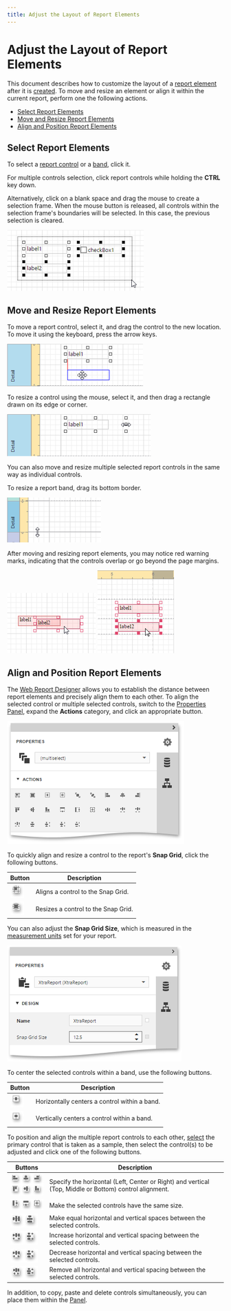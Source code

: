 ```yaml
---
title: Adjust the Layout of Report Elements
---
```

# Adjust the Layout of Report Elements
This document describes how to customize the layout of a [report element](../../../../../interface-elements-for-web/articles/report-designer/report-elements.md) after it is [created](../../../../../interface-elements-for-web/articles/report-designer/creating-reports/basic-operations/create-report-elements.md). To move and resize an element or align it within the current report, perform one the following actions.
* [Select Report Elements](#select)
* [Move and Resize Report Elements](#move)
* [Align and Position Report Elements](#align)

## <a name="select"/>Select Report Elements
To select a [report control](../../../../../interface-elements-for-web/articles/report-designer/report-elements/report-controls.md) or a [band](../../../../../interface-elements-for-web/articles/report-designer/report-elements/report-bands.md), click it.
 

For multiple controls selection, click report controls while holding the **CTRL** key down.

Alternatively, click on a blank space and drag the mouse to create a selection frame. When the mouse button is released, all controls within the selection frame's boundaries will be selected. In this case, the previous selection is cleared.

![eud-change-layout-0](../../../../images/Img119277.png)

## <a name="move"/>Move and Resize Report Elements
To move a report control, select it, and drag the control to the new location. To move it using the keyboard, press the arrow keys.

![eud-change-report-element-layout-1](../../../../images/Img119278.png)

To resize a control using the mouse, select it, and then drag a rectangle drawn on its edge or corner.

![eud-change-report-element-layout-2](../../../../images/Img119279.png)

You can also move and resize multiple selected report controls in the same way as individual controls.

To resize a report band, drag its bottom border.

![eud-change-report-element-layout-3](../../../../images/Img119280.png)

After moving and resizing report elements, you may notice red warning marks, indicating that the controls overlap or go beyond the page margins.

![eud-page-settings-3](../../../../images/Img119989.png) ![eud-page-settings-2](../../../../images/Img119979.png)

## <a name="align"/>Align and Position Report Elements
The [Web Report Designer](../../../../../interface-elements-for-web/articles/report-designer.md) allows you to establish the distance between report elements and precisely align them to each other. To align the selected control or multiple selected controls, switch to the [Properties Panel](../../../../../interface-elements-for-web/articles/report-designer/interface-elements/properties-panel.md), expand the **Actions** category, and click an appropriate button.

![eud-adjust-report-element-layout-4](../../../../images/Img119316.png)
 

To quickly align and resize a control to the report's **Snap Grid**, click the following buttons.

| Button | Description |
|---|---|
| ![eud-adjust-layout-align-to-grid](../../../../images/Img119296.png) | Aligns a control to the Snap Grid. |
| ![eud-adjust-layout-size-to-grid](../../../../images/Img119297.png) | Resizes a control to the Snap Grid. |

You can also adjust the **Snap Grid Size**, which is measured in the [measurement units](../../../../../interface-elements-for-web/articles/report-designer/creating-reports/basic-operations/change-measurement-units-of-a-report.md) set for your report.

![eud-adjust-report-element-layout-5](../../../../images/Img119317.png)

To center the selected controls within a band, use the following buttons.

| Button | Description |
|---|---|
| ![eud-adjust-layout-horz-center](../../../../images/Img119298.png) | Horizontally centers a control within a band. |
| ![eud-adjust-layout-vert-center](../../../../images/Img119299.png) | Vertically centers a control within a band. |

To position and align the multiple report controls to each other, [select](#select) the primary control that is taken as a sample, then select the control(s) to be adjusted and click one of the following buttons.

| Buttons | Description |
|---|---|
| ![eud-adjust-layout-align](../../../../images/Img119300.png) | Specify the horizontal (Left, Center or Right) and vertical (Top, Middle or Bottom) control alignment. |
| ![eud-adjust-layout-make-same-size](../../../../images/Img119301.png) | Make the selected controls have the same size. |
| ![eud-adjust-layout-make-equal-spaces](../../../../images/Img119302.png) | Make equal horizontal and vertical spaces between the selected controls. |
| ![eud-adjust-layout-inc-spaces](../../../../images/Img119303.png) | Increase horizontal and vertical spacing between the selected controls. |
| ![eud-adjust-layout-dec-spaces](../../../../images/Img119304.png) | Decrease horizontal and vertical spacing between the selected controls. |
| ![eud-adjust-layout-remove-spaces](../../../../images/Img119305.png) | Remove all horizontal and vertical spacing between the selected controls. |

In addition, to copy, paste and delete controls simultaneously, you can place them within the [Panel](../../../../../interface-elements-for-web/articles/report-designer/report-elements/report-controls.md).